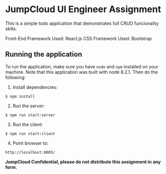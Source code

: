 # JumpCloud UI Engineer Assignment

This is a simple todo application that demonstrates full CRUD funcionality skills.  

Front-End Framework Used: React.js
CSS Framework Used: Bootstrap

## Running the application

To run the application, make sure you have `node` and `npm` installed on your
machine. Note that this application was built with node 8.2.1. Then do the
following:

1. Install dependencies:
  ```
  $ npm install
  ```

2. Run the server:
  ```
  $ npm run start:server
  ```

3. Run the client:
  ```
  $ npm run start:client
  ```

4. Point browser to:
  ```
  http://localhost:8005/
  ```

**JumpCloud Confidential, please do not distribute this assignment in any form.**
